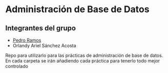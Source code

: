 # Administración de Base de Datos
## Integrantes del grupo
* [Pedro Ramos](http://alu0100505078.github.io/)
* Orlandy Ariel Sánchez Acosta

Repo para utilizarlo para las prácticas de administración de base de datos.
En cada carpeta se irán añadiendo cada práctica para tenerlo todo mejor controlado
